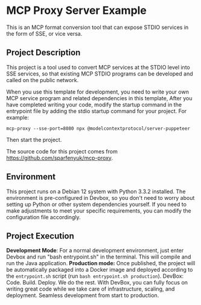 # MCP Proxy Server Example

This is an MCP format conversion tool that can expose STDIO services in the form of SSE, or vice versa.

## Project Description

This project is a tool used to convert MCP services at the STDIO level into SSE services, so that existing MCP STDIO programs can be developed and called on the public network.

When you use this template for development, you need to write your own MCP service program and related dependencies in this template, After you have completed writing your code, modify the startup command in the entrypoint file by adding the stdio startup command for your project. For example:

```
mcp-proxy --sse-port=8080 npx @modelcontextprotocol/server-puppeteer
```

Then start the project.

The source code for this project comes from https://github.com/sparfenyuk/mcp-proxy.

## Environment

This project runs on a Debian 12 system with Python 3.3.2 installed. The environment is pre-configured in Devbox, so you don't need to worry about setting up Python or other system dependencies yourself. If you need to make adjustments to meet your specific requirements, you can modify the configuration file accordingly.

## Project Execution

**Development Mode**: For a normal development environment, just enter Devbox and run "bash entrypoint.sh" in the terminal. This will compile and run the Java application.
**Production mode:** Once published, the project will be automatically packaged into a Docker image and deployed according to the `entrypoint.sh` script (run `bash entrypoint.sh production`).
DevBox: Code. Build. Deploy. We do the rest.
With DevBox, you can fully focus on writing great code while we take care of infrastructure, scaling, and deployment. Seamless development from start to production.